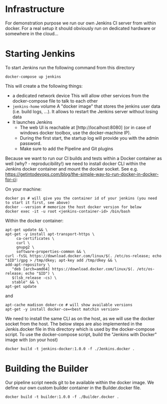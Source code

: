 # Infrastructure

For demonstration purpose we run our own Jenkins CI server from within docker.
For a real setup it should obviously run on dedicated hardware or somewhere in the cloud...

# Starting Jenkins
To start Jenkins run the following command from this directory

    docker-compose up jenkins
   
This will create a the following things:
  - a dedicated network device
    This will allow other services from the docker-compose file to talk to each other
  - `jenkins-home` volume
    A "docker image" that stores the jenkins user data (i.e. build logs, ...). It allows to restart the Jenkins server
    without losing data
  - It launches Jenkins
     - The web UI is reachable at [http://localhost:8080] (or in case of windows docker toolbox, use the docker-machine IP).
     - During the first start, the startup log will provide you with the admin password. 
     - Make sure to add the Pipeline and Git plugins
     
Because we want to run our CI builds and tests within a Docker container as well (why? - reproducibility!) we need to 
install docker CLI within the Jenkins docker container and mount the docker socket. 
See e.g. https://getintodevops.com/blog/the-simple-way-to-run-docker-in-docker-for-ci: 

On your machine:

    docker ps # will give you the container id of your jenkins (you need to start it first, see above)
    docker --version # memorize the host docker version for below
    docker exec -it -u root <jenkins-container-id> /bin/bash  

Within the docker container:

    apt-get update && \
    apt-get -y install apt-transport-https \
         ca-certificates \
         curl \
         gnupg2 \
         software-properties-common && \
    curl -fsSL https://download.docker.com/linux/$(. /etc/os-release; echo "$ID")/gpg > /tmp/dkey; apt-key add /tmp/dkey && \
    add-apt-repository \
       "deb [arch=amd64] https://download.docker.com/linux/$(. /etc/os-release; echo "$ID") \
       $(lsb_release -cs) \
       stable" && \
    apt-get update

and 

    apt-cache madison doker-ce # will show available versions
    apt-get -y install docker-ce=<best matchin version>
 
We need to install the same CLI as on the host, as we will use the docker socket from the host. The below steps are also 
implemented in the Jenkis.docker file in this directory which is used by the docker-compose script. To use the docker-compose
script, build the "Jenkins with Docker" image with (on your host)

    docker build -t jenkins-docker:1.0.0 -f ./Jenkins.docker .
    
# Building the Builder
Our pipeline script needs git to be available within the docker image. We define our own custom builder container in the 
Builder.docker file.

    docker build -t builder:1.0.0 -f ./Builder.docker . 